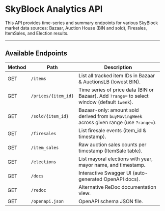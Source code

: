 # SkyBlock Analytics API
This API provides time-series and summary endpoints for various SkyBlock market data sources: Bazaar, Auction House (BIN and sold), Firesales, ItemSales, and Election results.

---

## Available Endpoints

| Method | Path                | Description                                                                                  |
| ------ | ------------------- | -------------------------------------------------------------------------------------------- |
| GET    | `/items`            | List all tracked item IDs in Bazaar & AuctionsLB (lowest BIN).                               |
| GET    | `/prices/{item_id}` | Time series of price data (BIN or Bazaar). Add `?range=` to select window (default `1week`). |
| GET    | `/sold/{item_id}`   | Bazaar-only: amount sold derived from `buyMovingWeek` across given range (use `?range=`).    |
| GET    | `/firesales`        | List firesale events (item\_id & timestamp).                                                 |
| GET    | `/item_sales`       | Raw auction sales counts per timestamp (ItemSale table).                                     |
| GET    | `/elections`        | List mayoral elections with year, mayor name, and timestamp.                                 |
| GET    | `/docs`             | Interactive Swagger UI (auto-generated OpenAPI docs).                                        |
| GET    | `/redoc`            | Alternative ReDoc documentation view.                                                        |
| GET    | `/openapi.json`     | OpenAPI schema JSON file.                                                                    |
